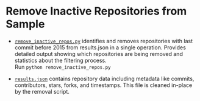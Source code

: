 # Remove Inactive Repositories from Sample

* [`remove_inactive_repos.py`](remove_inactive_repos.py) identifies and removes repositories with last commit before 2015 from results.json in a single operation. Provides detailed output showing which repositories are being removed and statistics about the filtering process.   
  Run `python remove_inactive_repos.py`

* [`results.json`](results.json) contains repository data including metadata like commits, contributors, stars, forks, and timestamps. This file is cleaned in-place by the removal script.
